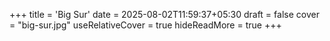 +++
title = 'Big Sur'
date = 2025-08-02T11:59:37+05:30
draft = false
cover = "big-sur.jpg"
useRelativeCover = true
hideReadMore = true
+++
